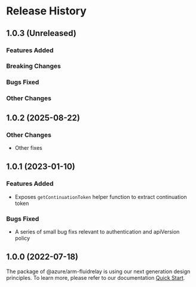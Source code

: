 # Release History

## 1.0.3 (Unreleased)

### Features Added

### Breaking Changes

### Bugs Fixed

### Other Changes

## 1.0.2 (2025-08-22)

### Other Changes

  - Other fixes

## 1.0.1 (2023-01-10)

### Features Added

- Exposes `getContinuationToken` helper function to extract continuation token

### Bugs Fixed

- A series of small bug fixs relevant to authentication and apiVersion policy

## 1.0.0 (2022-07-18)

The package of @azure/arm-fluidrelay is using our next generation design principles. To learn more, please refer to our documentation [Quick Start](https://aka.ms/azsdk/js/mgmt/quickstart ).
